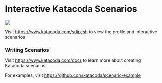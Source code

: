 # Interactive Katacoda Scenarios

[![](http://shields.katacoda.com/katacoda/sdipesh/count.svg)](https://www.katacoda.com/sdipesh "Get your profile on Katacoda.com")

Visit https://www.katacoda.com/sdipesh to view the profile and interactive scenarios

### Writing Scenarios
Visit https://www.katacoda.com/docs to learn more about creating Katacoda scenarios

For examples, visit https://github.com/katacoda/scenario-example
